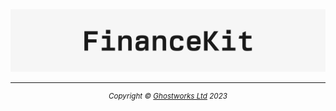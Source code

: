 <div align="center">
<img width="900" src="../img/financekit.svg" alt="FinanceKit"/>
</div>

---

<div align="center">
<footer>
<sup><em>Copyright &copy; <a href="https://ghostworks.io">Ghostworks Ltd</a> 2023</em></sup>
</footer>
</div>
